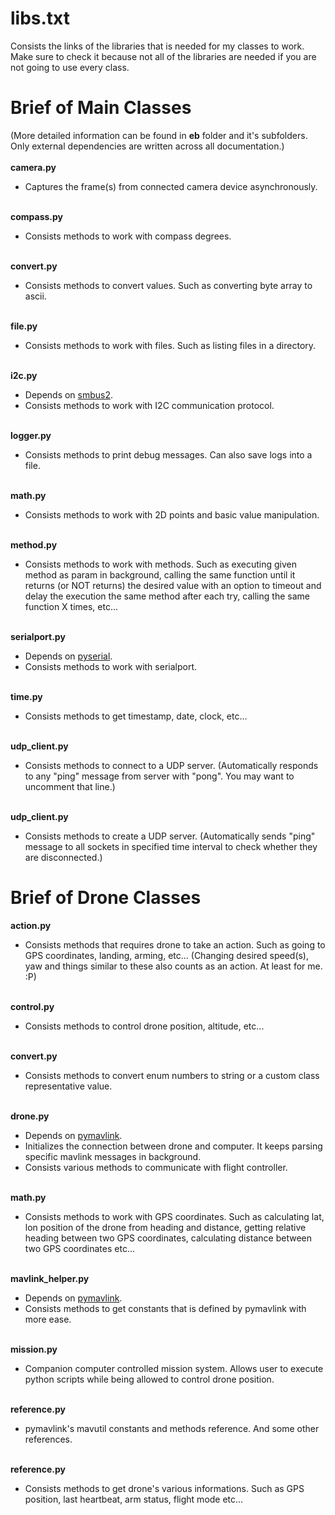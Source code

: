 # libs.txt
Consists the links of the libraries that is needed for my classes to work. Make sure to check it because not all of the libraries are needed if you are not going to use every class.

# Brief of Main Classes
(More detailed information can be found in <b>eb</b> folder and it's subfolders. Only external dependencies are written across all documentation.) 
<br><br>
<b>camera.py</b>

* Captures the frame(s) from connected camera device asynchronously.

<br>
<b>compass.py</b>

* Consists methods to work with compass degrees.

<br>
<b>convert.py</b>

* Consists methods to convert values. Such as converting byte array to ascii.

<br>
<b>file.py</b>

* Consists methods to work with files. Such as listing files in a directory.

<br>
<b>i2c.py</b>

* Depends on <a href="https://pypi.org/project/smbus2/">smbus2</a>.
* Consists methods to work with I2C communication protocol.

<br>
<b>logger.py</b>

* Consists methods to print debug messages. Can also save logs into a file.

<br>
<b>math.py</b>

* Consists methods to work with 2D points and basic value manipulation.

<br>
<b>method.py</b>

* Consists methods to work with methods. Such as executing given method as param in background, calling the same function until it returns (or NOT returns) the desired value with an option to timeout and delay the execution the same method after each try, calling the same function X times, etc...

<br>
<b>serialport.py</b>

* Depends on <a href="https://pypi.org/project/pyserial/">pyserial</a>.
* Consists methods to work with serialport.

<br>
<b>time.py</b>

* Consists methods to get timestamp, date, clock, etc...

<br>
<b>udp_client.py</b>

* Consists methods to connect to a UDP server. (Automatically responds to any "ping" message from server with "pong". You may want to uncomment that line.)

<br>
<b>udp_client.py</b>

* Consists methods to create a UDP server. (Automatically sends "ping" message to all sockets in specified time interval to check whether they are disconnected.)

# Brief of Drone Classes
<b>action.py</b>

* Consists methods that requires drone to take an action. Such as going to GPS coordinates, landing, arming, etc... (Changing desired speed(s), yaw and things similar to these also counts as an action. At least for me. :P)

<br>
<b>control.py</b>

* Consists methods to control drone position, altitude, etc...

<br>
<b>convert.py</b>

* Consists methods to convert enum numbers to string or a custom class representative value.

<br>
<b>drone.py</b>

* Depends on <a href="https://github.com/ArduPilot/pymavlink/">pymavlink</a>.
* Initializes the connection between drone and computer. It keeps parsing specific mavlink messages in background.
* Consists various methods to communicate with flight controller.

<br>
<b>math.py</b>

* Consists methods to work with GPS coordinates. Such as calculating lat, lon position of the drone from heading and distance, getting relative heading between two GPS coordinates, calculating distance between two GPS coordinates etc...

<br>
<b>mavlink_helper.py</b>

* Depends on <a href="https://github.com/ArduPilot/pymavlink/">pymavlink</a>.
* Consists methods to get constants that is defined by pymavlink with more ease.

<br>
<b>mission.py</b>

* Companion computer controlled mission system. Allows user to execute python scripts while being allowed to control drone position.

<br>
<b>reference.py</b>

* pymavlink's mavutil constants and methods reference. And some other references.

<br>
<b>reference.py</b>

* Consists methods to get drone's various informations. Such as GPS position, last heartbeat, arm status, flight mode etc...

<br>
